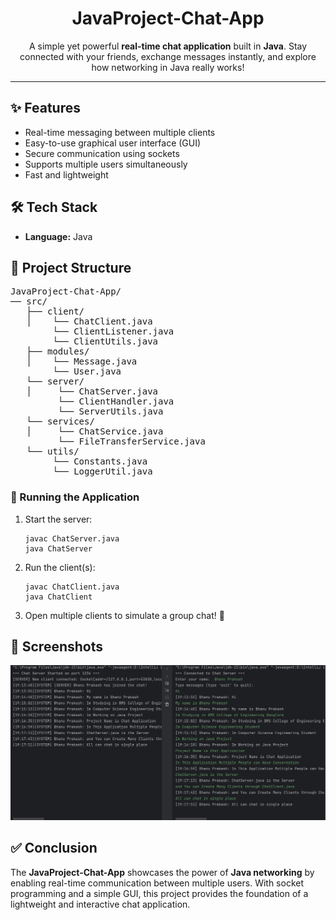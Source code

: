 <h1 align="center"> JavaProject-Chat-App</h1>

<p align="center">
  A simple yet powerful <b>real-time chat application</b> built in <b>Java</b>.  
  Stay connected with your friends, exchange messages instantly, and explore how networking in Java really works! 
</p>

<hr/>

<h2>✨ Features</h2>
<ul>
  <li> Real-time messaging between multiple clients</li>
  <li> Easy-to-use graphical user interface (GUI)</li>
  <li> Secure communication using sockets</li>
  <li> Supports multiple users simultaneously</li>
  <li> Fast and lightweight</li>
</ul>

<h2>🛠️ Tech Stack</h2>
<ul>
  <li><b>Language:</b> Java</li>
</ul>

<h2>📂 Project Structure</h2>

<pre>
JavaProject-Chat-App/
── src/
   ├── client/
   │    └── ChatClient.java
        └── ClientListener.java
        └── ClientUtils.java
   ├── modules/
   │    └── Message.java
        └── User.java
   └── server/
   │     └── ChatServer.java
         └── ClientHandler.java
         └── ServerUtils.java
   └── services/
   │     └── ChatService.java
         └── FileTransferService.java
   └── utils/
        └── Constants.java
        └── LoggerUtil.java
</pre>

<h3>🔹 Running the Application</h3>
<ol>
  <li>Start the server:
    <pre><code>javac ChatServer.java
java ChatServer</code></pre>
  </li>
  <li>Run the client(s):
    <pre><code>javac ChatClient.java
java ChatClient</code></pre>
  </li>
  <li>Open multiple clients to simulate a group chat! 🎉</li>
</ol>

<h2>📸 Screenshots</h2>
<p align="center">
  <img src="Image/Image.png" />
</p>
<h2>✅ Conclusion</h2>
<p>
The <b>JavaProject-Chat-App</b> showcases the power of <b>Java networking</b> by enabling 
real-time communication between multiple users. With socket programming and a simple 
GUI, this project provides the foundation of a lightweight and interactive 
chat application.
</p>
